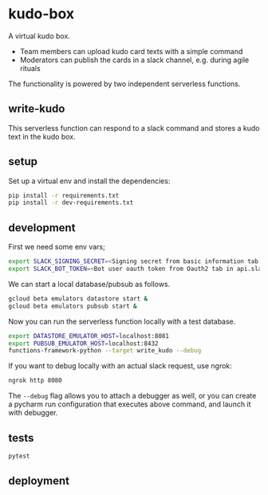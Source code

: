 # kudo-box 

A virtual kudo box. 
- Team members can upload kudo card texts with a simple command
- Moderators can publish the cards in a slack channel, e.g. during agile rituals

The functionality is powered by two independent serverless functions.

## write-kudo

This serverless function can respond to a slack command and stores a kudo text in the kudo box.

## setup
Set up a virtual env and install the dependencies:
```bash
pip install -r requirements.txt
pip install -r dev-requirements.txt
```

## development
First we need some env vars;
```bash
export SLACK_SIGNING_SECRET=<Signing secret from basic information tab in api.slack.com/apps>
export SLACK_BOT_TOKEN=<Bot user oauth token from Oauth2 tab in api.slack.com/apps>
```
We can start a local database/pubsub as follows.
```bash
gcloud beta emulators datastore start &
gcloud beta emulators pubsub start &
```
Now you can run the serverless function locally with a test database.
```bash
export DATASTORE_EMULATOR_HOST=localhost:8081
export PUBSUB_EMULATOR_HOST=localhost:8432
functions-framework-python --target write_kudo --debug
```
If you want to debug locally with an actual slack request, use ngrok:
```bash
ngrok http 8080
```

The `--debug` flag allows you to attach a debugger as well,
or you can create a pycharm run configuration that executes above command, 
and launch it with debugger.

## tests
```bash
pytest
```
## deployment
